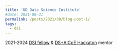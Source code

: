 ```yaml
---
title: 'UD Data Science Institute'
#date: 2021-08-31
permalink: /posts/2021/08/blog-post-1/
tags:
  - dsi
---
```


2021-2024 [DSI fellow](https://dsi.udel.edu/fellows/) & [DS+AICoE Hackaton](https://dsi.udel.edu/events/dsi-symposium-2023/hackathon/) mentor
